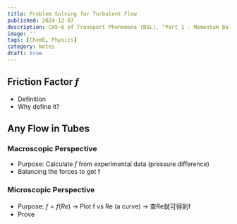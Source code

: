 ```yaml
---
title: Problem Solving for Turbulent Flow
published: 2024-12-07
description: CH5~6 of Transport Phenomena (BSL), "Part 1 - Momentum Balance".
image: ''
tags: [ChemE, Physics]
category: Notes
draft: true
---
```


## Friction Factor $f$
- Definition
- Why define it?

## Any Flow in Tubes
### Macroscopic Perspective
- Purpose: Calculate $f$ from experimental data (pressure difference)
- Balancing the forces to get f

### Microscopic Perspective
- Purpose: $f = f(Re)$ -> Plot f vs Re (a curve) -> 查Re就可得到f
- Prove